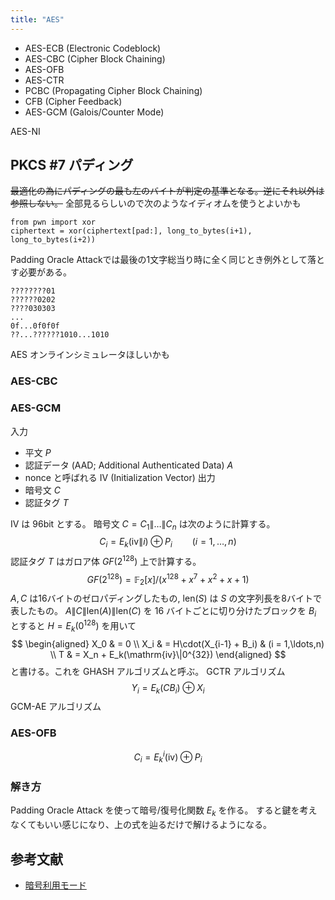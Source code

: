 ```yaml
---
title: "AES"
---
```


- AES-ECB (Electronic Codeblock)
- AES-CBC (Cipher Block Chaining)
- AES-OFB
- AES-CTR
- PCBC (Propagating Cipher Block Chaining)
- CFB (Cipher Feedback)
- AES-GCM (Galois/Counter Mode)

AES-NI

## PKCS #7 パディング
~~最適化の為にパディングの最も左のバイトが判定の基準となる。逆にそれ以外は参照しない。~~
全部見るらしいので次のようなイディオムを使うとよいかも
```
from pwn import xor
ciphertext = xor(ciphertext[pad:], long_to_bytes(i+1), long_to_bytes(i+2))
```

Padding Oracle Attackでは最後の1文字総当り時に全く同じとき例外として落とす必要がある。

```
????????01
??????0202
????030303
...
0f...0f0f0f
??...??????1010...1010
```

AES オンラインシミュレータほしいかも

### AES-CBC
### AES-GCM
入力
- 平文 $P$
- 認証データ (AAD; Additional Authenticated Data) $A$
- nonce と呼ばれる IV (Initialization Vector)
出力
- 暗号文 $C$
- 認証タグ $T$

IV は 96bit とする。
暗号文 $C = C_1\|\ldots\|C_n$ は次のように計算する。
$$
C_i = E_k(\mathrm{iv}\|i) \oplus P_i \qquad (i = 1,\ldots,n)
$$
認証タグ $T$ はガロア体 $GF(2^{128})$ 上で計算する。
$$
GF(2^{128}) = \mathbb{F}_2[x]/(x^{128} + x^7 + x^2 + x + 1)
$$
$A, C$ は16バイトのゼロパディングしたもの, $\mathrm{len}(S)$ は $S$ の文字列長を8バイトで表したもの。 $A\|C\|\mathrm{len}(A)\|\mathrm{len}(C)$ を 16 バイトごとに切り分けたブロックを $B_i$ とすると $H = E_k(0^{128})$ を用いて
$$
\begin{aligned}
X_0 & = 0 \\
X_i & = H\cdot(X_{i-1} + B_i) & (i = 1,\ldots,n) \\
T & = X_n + E_k(\mathrm{iv}\|0^{32})
\end{aligned}
$$
と書ける。これを GHASH アルゴリズムと呼ぶ。
GCTR アルゴリズム
$$
Y_i = E_k(CB_i)\oplus X_i
$$
GCM-AE アルゴリズム


### AES-OFB

$$
C_i = E_k^i(\mathrm{iv})\oplus P_i
$$

### 解き方
Padding Oracle Attack を使って暗号/復号化関数 $E_k$ を作る。
すると鍵を考えなくてもいい感じになり、上の式を辿るだけで解けるようになる。


## 参考文献
- [暗号利用モード](https://ja.wikipedia.org/wiki/%E6%9A%97%E5%8F%B7%E5%88%A9%E7%94%A8%E3%83%A2%E3%83%BC%E3%83%89)